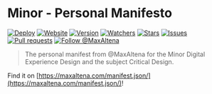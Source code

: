 # Minor - Personal Manifesto

[![Deploy](https://github.com/MaxAltena/minor-personal-manifesto/workflows/Deploy/badge.svg)](https://github.com/MaxAltena/minor-personal-manifesto/actions?query=workflow%3A%22Deploy%22)
[![Website](https://img.shields.io/website?down_color=red&down_message=offline&up_color=green&up_message=online&url=https%3A%2F%2Fmaxaltena.com/manifest.json/)](https://maxaltena.com/manifest.json/)
[![Version](https://img.shields.io/github/package-json/v/MaxAltena/minor-personal-manifesto)](https://github.com/MaxAltena/minor-personal-manifesto)
[![Watchers](https://img.shields.io/github/watchers/MaxAltena/minor-personal-manifesto)](https://github.com/MaxAltena/minor-personal-manifesto/watchers)
[![Stars](https://img.shields.io/github/stars/MaxAltena/minor-personal-manifesto)](https://github.com/MaxAltena/minor-personal-manifesto/stargazers)
[![Issues](https://img.shields.io/github/issues/MaxAltena/minor-personal-manifesto)](https://github.com/MaxAltena/minor-personal-manifesto/issues)
[![Pull requests](https://img.shields.io/github/issues-pr/MaxAltena/minor-personal-manifesto)](https://github.com/MaxAltena/minor-personal-manifesto/pulls)
[![Follow @MaxAltena](https://img.shields.io/github/followers/maxaltena?label=Follow&style=social)](https://github.com/MaxAltena)

> The personal manifest from @MaxAltena for the Minor Digital Experience Design and the subject Critical Design.

Find it on [https://maxaltena.com/manifest.json/](https://maxaltena.com/manifest.json/)!
